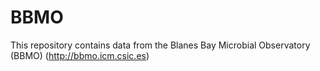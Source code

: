 # BBMO
This repository contains data  from the Blanes Bay Microbial Observatory (BBMO) (http://bbmo.icm.csic.es)
